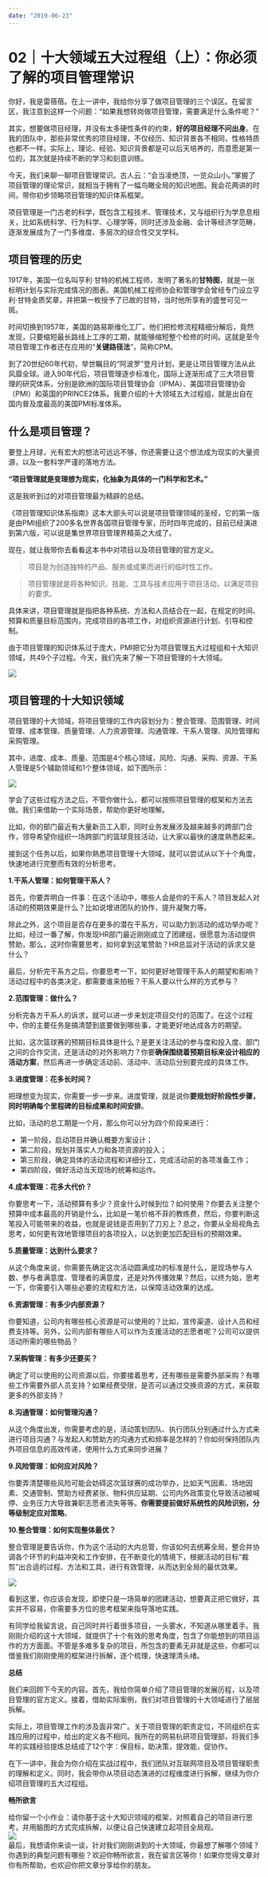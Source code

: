 ```yaml
---
date: "2019-06-23"
---  
```

      
# 02｜十大领域五大过程组（上）：你必须了解的项目管理常识
你好，我是雷蓓蓓。在上一讲中，我给你分享了做项目管理的三个误区。在留言区，我注意到这样一个问题：“如果我想转岗做项目管理，需要满足什么条件呢？”

其实，想要做项目经理，并没有太多硬性条件的约束，**好的项目经理不问出身**。在我的团队中，那些非常优秀的项目经理，不仅经历、知识背景各不相同，性格特质也都不一样。实际上，理论、经验、知识背景都是可以后天培养的，而意愿是第一位的，其次就是持续不断的学习和刻意训练。

今天，我们来聊一聊项目管理常识。古人云：“会当凌绝顶，一览众山小。”掌握了项目管理的理论常识，就相当于拥有了一幅鸟瞰全局的知识地图。我会花两讲的时间，带你初步领略项目管理的知识体系框架。

项目管理是一门古老的科学，既包含工程技术、管理技术，又与组织行为学息息相关，比如系统科学、行为科学、心理学等，同时还涉及金融、会计等经济学范畴，逐渐发展成为了一门多维度、多层次的综合性交叉学科。

## 项目管理的历史

1917年，美国一位名叫亨利·甘特的机械工程师，发明了著名的**甘特图**，就是一张标明计划与实际完成情况的图表。美国机械工程师协会和管理学会曾经专门设立亨利·甘特金质奖章，并把第一枚授予了已故的甘特，当时他所享有的盛誉可见一斑。

<!-- [[[read_end]]] -->

时间切换到1957年，美国的路易斯维化工厂。他们把检修流程精细分解后，竟然发现，只要缩短最长路线上工序的工期，就能够缩短整个检修的时间。这就是至今项目管理工作者还在应用的“**关键路径法**”，简称CPM。

到了20世纪60年代初，举世瞩目的“阿波罗”登月计划，更是让项目管理方法从此风靡全球。进入90年代后，项目管理逐步标准化，国际上逐渐形成了三大项目管理的研究体系，分别是欧洲的国际项目管理协会（IPMA）、美国项目管理协会（PMI）和英国的PRINCE2体系。我要介绍的十大领域五大过程组，就是出自在国内普及度最高的美国PMI标准体系。

## 什么是项目管理？

要登上月球，光有宏大的想法可远远不够，你还需要让这个想法成为现实的大量资源，以及一套科学严谨的落地方法。

**“项目管理就是变理想为现实，化抽象为具体的一门科学和艺术。”**

这是我听到过的对项目管理最为精辟的总结。

《项目管理知识体系指南》这本大部头可以说是项目管理领域的圣经，它的第一版是由PMI组织了200多名世界各国项目管理专家，历时四年完成的，目前已经演进到第六版，可以说是集世界项目管理界精英之大成了。

现在，就让我带你去看看这本书中对项目以及项目管理的官方定义。

> 项目是为创造独特的产品、服务或成果而进行的临时性工作。

> 项目管理就是将各种知识、技能、工具与技术应用于项目活动，以满足项目的要求。

具体来讲，项目管理就是指把各种系统、方法和人员结合在一起，在规定的时间、预算和质量目标范围内，完成项目的各项工作，对组织资源进行计划、引导和控制。

由于项目管理的知识体系过于庞大，PMI把它分为项目管理五大过程组和十大知识领域，共49个子过程。今天，我们先来了解一下项目管理的十大领域。

![](./httpsstatic001geekbangorgresourceimagec826c8520ed1bfa559f04ce91d18aea3a426.png)

## 项目管理的十大知识领域

项目管理的十大领域，将项目管理的工作内容划分为：整合管理、范围管理、时间管理、成本管理、质量管理、人力资源管理、沟通管理、干系人管理、风险管理和采购管理。

其中，进度、成本、质量、范围是4个核心领域，风险、沟通、采购、资源、干系人管理是5个辅助领域和1个整体领域，如下图所示：

![](./httpsstatic001geekbangorgresourceimage0f090fed5d63487e80ae207ef8df16fa5809.png)

学会了这些过程方法之后，不管你做什么，都可以按照项目管理的框架和方法去做。我们来借助一个实际场景，帮助你更好地理解。

比如，你的部门最近有大量新员工入职，同时业务发展涉及越来越多的跨部门合作，领导希望你组织一场跨部门的篮球竞技活动，让大家以最快的速度熟悉起来。

接到这个任务以后，如果你熟悉项目管理十大领域，就可以尝试从以下十个角度，快速地进行完整而有效的分析思考。

**1.干系人管理：如何管理干系人？**

首先，你要弄明白一件事：在这个活动中，哪些人会是你的干系人？项目发起人对活动的预期效果是什么？比如说增进团队的协作，提升凝聚力等。

除此之外，这个项目是否存在更多的潜在干系方，可以助力到活动的成功举办呢？比如，经过一番了解，你发现HR部门最近刚刚成立了团建组，很愿意为活动提供赞助，那么，这时你需要思考，如何拿到这笔赞助？HR总监对于活动的诉求又是什么？

最后，分析完干系方之后，你要思考一下，如何更好地管理干系人的期望和影响？活动过程中的各类决定，都需要谁来拍板？干系人要以什么样的方式参与？

**2.范围管理：做什么？**

分析完各方干系人的诉求，就可以进一步来划定项目交付的范围了。在这个过程中，你的主要任务是搞清楚到底要做到哪些事，才能更好地达成各方的期望。

比如，这次篮球赛的预期目标具体是什么？是更关注活动的参与度和投入度、部门之间的合作交流，还是活动的对外影响力？你要**确保围绕着预期目标来设计相应的活动方案**，然后再进一步确定活动前、活动中、活动后分别要完成的具体工作。

**3.进度管理：花多长时间？**

把理想变为现实，你需要一步一步来。进度管理，就是说你**要规划好阶段性步骤，同时明确每个里程碑的目标成果和时间安排**。

比如，活动的总工期是一个月，那么你可以分为四个阶段来进行：

* 第一阶段，启动项目并确认概要方案设计；
* 第二阶段，规划并落实人力和各项资源的投入；
* 第三阶段，确定具体的活动流程和详细分工，完成活动前的各项准备工作；
* 第四阶段，做好活动当天现场的统筹和运作。

**4.成本管理：花多大代价？**

你要思考一下，活动预算有多少？资金什么时候到位？如何使用？你要去关注整个预算中成本最高的开销是什么，比如是一笔价格不菲的教练费，然后，你要判断这笔投入可能带来的收益，也就是说钱是否用到了刀刃上？总之，你要从全局视角去思考，如何更有效地管理项目的各项投入，以达到更加匹配目标的预期效果。

**5.质量管理：达到什么要求？**

从这个角度来说，你需要先确定这次活动圆满成功的标准是什么，是现场参与人数、参与者满意度、管理者的满意度，还是对外传播效果？然后，以终为始，思考一下，你需要引入哪些必要的流程和方法，以保障活动效果的达成。

**6.资源管理：有多少内部资源？**

你要知道，公司内有哪些核心资源是可以使用的？比如，宣传渠道、设计人员和经费支持等。另外，公司内部有哪些人可以作为支援活动的志愿者呢？公司可以提供活动所需的哪些物品？

**7.采购管理：有多少还要买？**

确定了可以使用的公司资源以后，你要接着思考，还有哪些是需要外部采购？有哪些工作需要外部人员支持？如果经费受限，是否可以通过交换资源的方式，来获取更多的外部支持？

**8.沟通管理：如何管理沟通？**

从这个角度出发，你需要考虑的是，活动策划团队、执行团队分别通过什么方式来进行项目沟通？与发起人和赞助方的沟通方式和频率是怎样的？你如何保持团队内外项目信息的高效传递，使用什么方式来同步进展？

**9.风险管理：如何应对风险？**

你要弄清楚哪些风险可能会妨碍这次篮球赛的成功举办，比如天气因素、场地因素、交通管制、赞助方经费紧张、物料供应延期、公司内外政策变化导致活动被喊停、业务压力大导致兼职志愿者流失等等。**你需要提前做好系统性的风险识别，分等级制定应对策略**。

**10.整合管理：如何实现整体最优？**

整合管理是要告诉你，作为这个活动的大内总管，你该如何去统筹全局，整合并协调各个环节的利益冲突和工作安排，在不断变化的情境下，根据活动的目标“裁剪”出合适的过程、方法和工具，进行有效管理，从而达到全局的最优效果。

![](./httpsstatic001geekbangorgresourceimagee231e28d7100d4d65d079da2f070802cb931.png)

看到这里，你应该会发现，即使只是一场简单的团建活动，想要真正把它做好，其实并不容易，你需要多方位的思考框架来指导落地实践。

有同学给我留言说，自己同时并行着很多项目，一头雾水，不知道从哪里着手。我刚刚介绍的这十大领域，就提供了十个有效的思考角度，包含了你能想到的项目运作的方方面面。不管是多难多复杂的项目，所包含的要素无非就是这些，你都可以借鉴我们刚刚使用的框架进行拆解，逐个梳理，快速理清头绪。

**总结**

我们来回顾下今天的内容。首先，我给你简单介绍了项目管理的发展历程，以及项目管理的官方定义。接着，借助实际案例，我们对项目管理的十大领域进行了层层拆解。

实际上，项目管理工作的涉及面非常广。关于项目管理的职责定位，不同组织在实践应用的过程中，给出的定义各不相同。我所在的网易杭研项目管理部，将我们多年的实践经验提炼总结成了12个字：保目标，助决策，提效能，促协作。

在下一讲中，我会为你介绍在实战过程中，我们团队对互联网项目及项目管理职责的理解和定义。同时，我会带你从项目动态演进的过程维度进行拆解，继续为你介绍项目管理的五大过程组。

**畅所欲言**

给你留一个小作业：请你基于这十大知识领域的框架，对照着自己的项目进行思考，并用脑图的方式完成拆解，以便让自己快速建立起项目全局观。  
![](./httpsstatic001geekbangorgresourceimage6bea6b754e62c869bcbb456be82cc7be4eea.png)  
最后，我想请你来谈一谈，针对我们刚刚讲到的十大领域，你最想了解哪个领域？你遇到的典型问题有哪些？欢迎你畅所欲言，我在留言区等你！如果你觉得文章对你有所帮助，也欢迎你把文章分享给你的朋友。